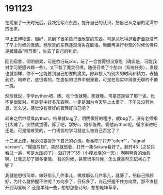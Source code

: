 # 191123

在荒废了一天时光后，我决定写点东西，提升自己的认识，把自己从之前的泥潭中拽出来。

早上去博物馆，很好，见到了很多自己很欣赏的东西。可是总觉得逛着逛着就没有了早上时候的激情。想欣赏的东西逐渐消失在脑海，后面再进行参观的时候仿佛只是被藏品“带节奏”，失去了自己的判断。

回到宿舍，明明很累，可是依旧玩coc，玩了一会觉得很没意思（确实是，可能我对学习更感兴趣一些）。又下载了魔灵召唤，随便召唤了个胎四（系统任务），发现也就那样，你不一定能要到自己想要的魔灵，除非投入特别大的时间和精力，去抽到它，培养它，这很累的，在虚拟的世界中很重要，可是在现实中简直无聊的不值一提。

然后就说，学学python吧，困。吃个饭就睡。那就睡。可是还是做了那个诶。也不是很反对。可是梦中好多东西啊，一定是因为今天早上太累了，下午又没有休息，怎么说，感觉没有很好的管理好自己吧？

起来之后继续看python，结果就bug了。明明很好的程序，就bug了。没有老师指引太难了。突然就觉得，算了吧，学好c，啥都能做，管他python呢。循序渐进吧还是。可是挺难受的，一门语言的学习就这么被自己否定了？

十二点上床，我必须要提升下自己的心情。看番吧？打开“eden*”，“signal scream”，“樱狼剪辑”，突然就想着，打开一集Sakura看好了。翻开45（之前只看过一遍，可是太压抑了），就打开了39（小樱发烧的一天），啊啊啊真的治愈啊。让我忘却了很多事情。
有的时候，甚至很多时候，怎么就突然忘记初心了呢？

我就是想很简单，做好那么几件事儿，做成那么几件事儿，就够了，把自己照顾好，为什么就把握不住呢？方向多了，目标多了，自己把握不住方向盘，那不直接开到沟里啊？
还是单纯一些，想想那些诗句，想想乾坤草亭。

